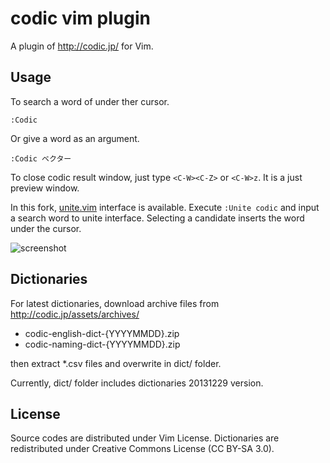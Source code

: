 # codic vim plugin

A plugin of http://codic.jp/ for Vim.

## Usage

To search a word of under ther cursor.

```
:Codic
```

Or give a word as an argument.

```
:Codic ベクター
```

To close codic result window, just type `<C-W><C-Z>` or `<C-W>z`.  It is a just
preview window.

In this fork, [unite.vim](https://github.com/Shougo/unite.vim) interface is available. 
Execute `:Unite codic` and input a search word to unite interface.  Selecting a candidate inserts the word under the cursor.

![screenshot](http://gifzo.net/BQmwwerDs7w.gif)

## Dictionaries

For latest dictionaries, download archive files from
http://codic.jp/assets/archives/

*   codic-english-dict-{YYYYMMDD}.zip
*   codic-naming-dict-{YYYYMMDD}.zip

then extract *.csv files and overwrite in dict/ folder.

Currently, dict/ folder includes dictionaries 20131229 version.

## License

Source codes are distributed under Vim License.
Dictionaries are redistributed under Creative Commons License (CC BY-SA 3.0).

